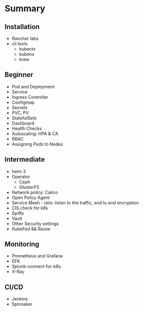 Summary
=========

Installation
-------------

- Rancher labs
- cli tools
  - kubectx
  - kubens
  - krew

Beginner
----------

- Pod and Deployment
- Service
- Ingress Controller
- Configmap
- Secrets
- PVC, PV
- StatefulSets
- Dashboard
- Health Checks
- Autoscaling: HPA & CA
- RBAC
- Assigning Pods to Nodes

Intermediate
-------------

- helm 3
- Operator
  - Ceph
  - GlusterFS
- Network policy: Calico
- Open Policy Agent
- Service Mesh - istio: listen to the traffic, end to end encryption
- CIS.check for k8s
- Spiffe
- Vault
- Other Security settings
- KubeFed && Razee

Monitoring
-----------

- Prometheus and Grafana
- EFK
- Splunk-connect-for-k8s
- X-Ray

CI/CD
-----

- Jenkins
- Spinnaker
<!--stackedit_data:
eyJoaXN0b3J5IjpbLTE1NzMwMDk4MjVdfQ==
-->
